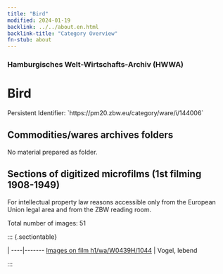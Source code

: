 ```yaml
---
title: "Bird"
modified: 2024-01-19
backlink: ../../about.en.html
backlink-title: "Category Overview"
fn-stub: about
---
```


### Hamburgisches Welt-Wirtschafts-Archiv (HWWA)

# Bird

<div class="hint">Persistent Identifier: `https://pm20.zbw.eu/category/ware/i/144006`</div>







## Commodities/wares archives folders





No material prepared as folder.



<a id="filmsections" />

## Sections of digitized microfilms (1st filming 1908-1949)

<p>For intellectual property law reasons accessible only from the European Union legal area and from the ZBW reading room.</p>



<p>Total number of images: 51</p>




::: {.sectiontable}

 | 
----|-------
<a class="btn" href="https://pm20.zbw.eu/film/h1/wa/W0439H/1044" rel="nofollow">Images on film h1/wa/W0439H/1044</a> | Vogel, lebend


:::
















